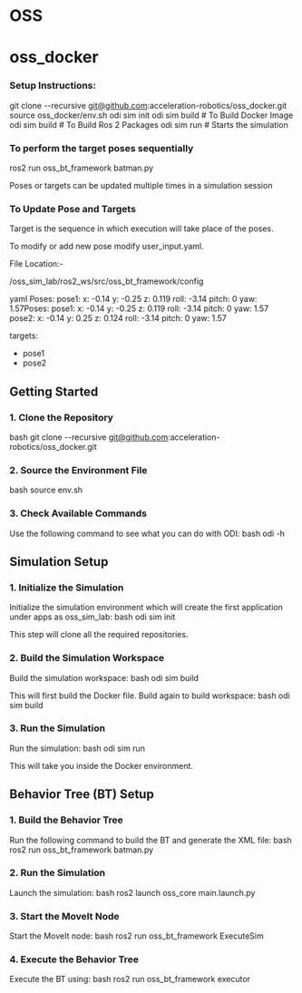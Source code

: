 # OSS

# oss_docker

### Setup Instructions:

 git clone --recursive git@github.com:acceleration-robotics/oss_docker.git
 source oss_docker/env.sh
 odi sim init
 odi sim build # To Build Docker Image
 odi sim build # To Build Ros 2 Packages
 odi sim run # Starts the simulation 


### To perform the target poses sequentially 

ros2 run oss_bt_framework batman.py

Poses or targets can be updated multiple times in a simulation session 

### To Update Pose and Targets

Target is the sequence in which execution will take place of the poses.

To modify or add new pose modify user_input.yaml.

File Location:-

/oss_sim_lab/ros2_ws/src/oss_bt_framework/config



yaml
Poses:
  pose1:
    x: -0.14
    y: -0.25
    z: 0.119
    roll: -3.14
    pitch: 0
    yaw: 1.57Poses:
  pose1:
    x: -0.14
    y: -0.25
    z: 0.119
    roll: -3.14
    pitch: 0
    yaw: 1.57
  pose2:
    x: -0.14
    y: 0.25
    z: 0.124
    roll: -3.14
    pitch: 0
    yaw: 1.57

targets:
 - pose1
 - pose2



## Getting Started

### 1. Clone the Repository
bash
git clone --recursive git@github.com:acceleration-robotics/oss_docker.git


### 2. Source the Environment File
bash
source env.sh


### 3. Check Available Commands
Use the following command to see what you can do with ODI:
bash
odi -h


## Simulation Setup

### 1. Initialize the Simulation
Initialize the simulation environment which will create the first application under apps as oss_sim_lab:
bash
odi sim init


This step will clone all the required repositories.

### 2. Build the Simulation Workspace
Build the simulation workspace:
bash
odi sim build


This will first build the Docker file. Build again to build workspace:
bash
odi sim build


### 3. Run the Simulation
Run the simulation:
bash
odi sim run


This will take you inside the Docker environment.

## Behavior Tree (BT) Setup

### 1. Build the Behavior Tree
Run the following command to build the BT and generate the XML file:
bash
ros2 run oss_bt_framework batman.py


### 2. Run the Simulation
Launch the simulation:
bash
ros2 launch oss_core main.launch.py


### 3. Start the MoveIt Node
Start the MoveIt node:
bash
ros2 run oss_bt_framework ExecuteSim


### 4. Execute the Behavior Tree
Execute the BT using:
bash
ros2 run oss_bt_framework executor